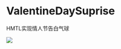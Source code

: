 # ValentineDaySuprise
HMTL实现情人节告白气球

<img src="https://github.com/xing16/ValentineDaySuprise/raw/master/result/res.gif">
